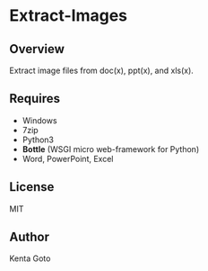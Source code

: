 # Extract-Images 

## Overview
Extract image files from doc(x), ppt(x), and xls(x).  

## Requires
- Windows
- 7zip
- Python3
- **Bottle** (WSGI micro web-framework for Python)
- Word, PowerPoint, Excel

## License
MIT

## Author
Kenta Goto
